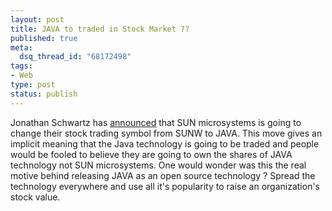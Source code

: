 ```yaml
--- 
layout: post
title: JAVA to traded in Stock Market ??
published: true
meta: 
  dsq_thread_id: "68172498"
tags: 
- Web
type: post
status: publish
---
```

Jonathan Schwartz has <a href="http://blogs.sun.com/jonathan/entry/java_is_everywhere">announced</a> that SUN microsystems is going to change their stock trading symbol from SUNW to JAVA. This move gives an implicit meaning that the Java technology is going to be traded and people would be fooled to believe they are going to own the shares of JAVA technology not SUN microsystems. One would wonder was this the real motive behind releasing JAVA as an open source technology ? Spread the technology everywhere and use all it's popularity to raise an organization's stock value.
